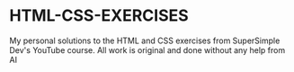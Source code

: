 # HTML-CSS-EXERCISES
My personal solutions to the HTML and CSS exercises from SuperSimple Dev's YouTube course. All work is original and done without any help from AI
